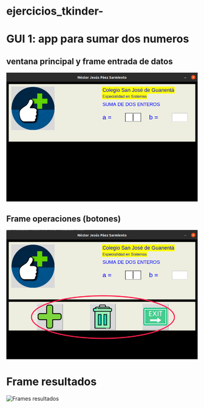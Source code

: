# ejercicios_tkinder-

# GUI 1: app para sumar dos numeros 

## ventana principal y frame entrada de datos 

![ventana principal y frame de entrada](ventana_principal.png "ventana principal y frame entrada") 


## Frame operaciones (botones)

![Frames operaciones](Frame_operaciones.png "Frame operaciones")

# Frame resultados

![Frames resultados ](Frame_resultados.png "Frame resultados")